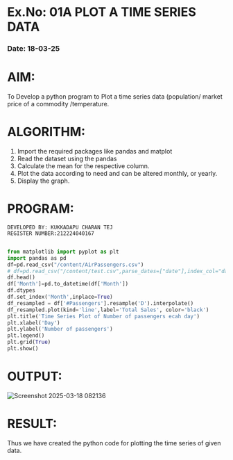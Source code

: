 # Ex.No: 01A PLOT A TIME SERIES DATA
###  Date: 18-03-25

# AIM:
To Develop a python program to Plot a time series data (population/ market price of a commodity
/temperature.
# ALGORITHM:
1. Import the required packages like pandas and matplot
2. Read the dataset using the pandas
3. Calculate the mean for the respective column.
4. Plot the data according to need and can be altered monthly, or yearly.
5. Display the graph.
# PROGRAM:
```
DEVELOPED BY: KUKKADAPU CHARAN TEJ
REGISTER NUMBER:212224040167
```


```py

from matplotlib import pyplot as plt
import pandas as pd
df=pd.read_csv("/content/AirPassengers.csv")
# df=pd.read_csv("/content/test.csv",parse_dates=["date"],index_col="date")
df.head()
df['Month']=pd.to_datetime(df['Month'])
df.dtypes
df.set_index('Month',inplace=True)
df_resampled = df['#Passengers'].resample('D').interpolate()
df_resampled.plot(kind='line',label='Total Sales', color='black')
plt.title('Time Series Plot of Number of passengers ecah day')
plt.xlabel('Day')
plt.ylabel('Number of passengers')
plt.legend()
plt.grid(True)
plt.show()
```
# OUTPUT:
![Screenshot 2025-03-18 082136](https://github.com/user-attachments/assets/b00dddb8-430f-4490-88e2-fcb1ff88755c)

# RESULT:
Thus we have created the python code for plotting the time series of given data.
